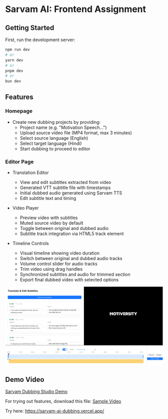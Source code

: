 # Sarvam AI: Frontend Assignment

## Getting Started

First, run the development server:

```bash
npm run dev
# or
yarn dev
# or
pnpm dev
# or
bun dev
```

## Features

### Homepage
- Create new dubbing projects by providing:
  - Project name (e.g. "Motivation Speech...")
  - Upload source video file (MP4 format, max 3 minutes)
  - Select source language (English)
  - Select target language (Hindi)
  - Start dubbing to proceed to editor

### Editor Page
- Translation Editor
  - View and edit subtitles extracted from video
  - Generated VTT subtitle file with timestamps
  - Initial dubbed audio generated using Sarvam TTS
  - Edit subtitle text and timing

- Video Player
  - Preview video with subtitles
  - Muted source video by default
  - Toggle between original and dubbed audio
  - Subtitle track integration via HTML5 track element

- Timeline Controls
  - Visual timeline showing video duration
  - Switch between original and dubbed audio tracks
  - Volume control slider for audio tracks
  - Trim video using drag handles
  - Synchronized subtitles and audio for trimmed section
  - Export final dubbed video with selected options

![Sarvam Dubbing Studio Interface](/public/image.jpeg)

## Demo Video

[Sarvam Dubbing Studio Demo](https://www.loom.com/share/da8e295f2ddb464ca88b2ce9bd4024dc)

For trying out features, download this file: [Sample Video](https://github.com/Rahulkr204/sarvam-ai-dubbing/blob/main/public/demo_video.mp4)


Try here: https://sarvam-ai-dubbing.vercel.app/
